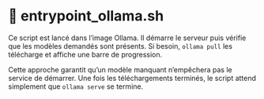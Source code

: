 # 🔧 entrypoint_ollama.sh

Ce script est lancé dans l’image Ollama. Il démarre le serveur puis vérifie que les modèles demandés sont présents. Si besoin, `ollama pull` les télécharge et affiche une barre de progression.

Cette approche garantit qu’un modèle manquant n’empêchera pas le service de démarrer. Une fois les téléchargements terminés, le script attend simplement que `ollama serve` se termine.

